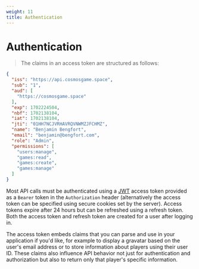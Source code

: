 ```yaml
---
weight: 11
title: Authentication
---
```


# Authentication

> The claims in an access token are structured as follows:

```json
{
  "iss": "https://api.cosmosgame.space",
  "sub": "1",
  "aud": [
    "https://cosmosgame.space"
  ],
  "exp": 1702224504,
  "nbf": 1702138104,
  "iat": 1702138104,
  "jti": "01HH7NCJVRHAVRQVNWMZJFCHMZ",
  "name": "Benjamin Bengfort",
  "email": "benjamin@bengfort.com",
  "role": "Admin",
  "permissions": [
    "users:manage",
    "games:read",
    "games:create",
    "games:manage"
  ]
}
```

Most API calls must be authenticated using a [JWT](https://jwt.io) access token provided as a `Bearer` token in the `Authorization` header (alternatively the access token can be specified using secure cookies set by the server). Access tokens expire after 24 hours but can be refreshed using a refresh token. Both the access token and refresh token are created for a user after logging in.

The access token embeds claims that you can parse and use in your application if you'd like, for example to display a gravatar based on the user's email address or to store information about players using their user ID. These claims also influence API behavior not just for authentication and authorization but also to return only that player's specific information.

